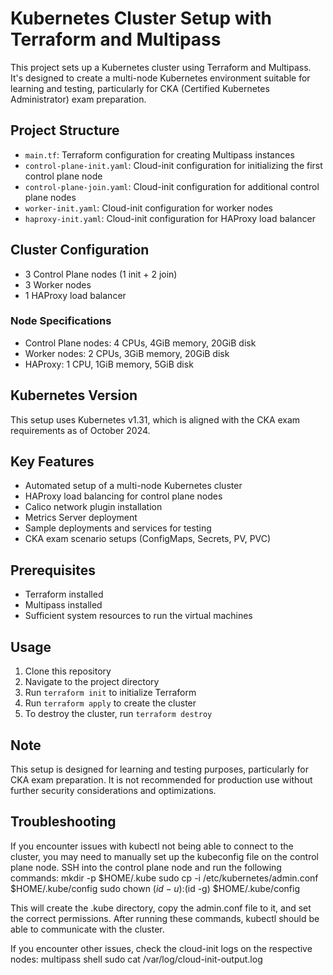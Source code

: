 # Kubernetes Cluster Setup with Terraform and Multipass

This project sets up a Kubernetes cluster using Terraform and Multipass. It's designed to create a multi-node Kubernetes environment suitable for learning and testing, particularly for CKA (Certified Kubernetes Administrator) exam preparation.

## Project Structure

- `main.tf`: Terraform configuration for creating Multipass instances
- `control-plane-init.yaml`: Cloud-init configuration for initializing the first control plane node
- `control-plane-join.yaml`: Cloud-init configuration for additional control plane nodes
- `worker-init.yaml`: Cloud-init configuration for worker nodes
- `haproxy-init.yaml`: Cloud-init configuration for HAProxy load balancer

## Cluster Configuration

- 3 Control Plane nodes (1 init + 2 join)
- 3 Worker nodes
- 1 HAProxy load balancer

### Node Specifications

- Control Plane nodes: 4 CPUs, 4GiB memory, 20GiB disk
- Worker nodes: 2 CPUs, 3GiB memory, 20GiB disk
- HAProxy: 1 CPU, 1GiB memory, 5GiB disk

## Kubernetes Version

This setup uses Kubernetes v1.31, which is aligned with the CKA exam requirements as of October 2024.

## Key Features

- Automated setup of a multi-node Kubernetes cluster
- HAProxy load balancing for control plane nodes
- Calico network plugin installation
- Metrics Server deployment
- Sample deployments and services for testing
- CKA exam scenario setups (ConfigMaps, Secrets, PV, PVC)

## Prerequisites

- Terraform installed
- Multipass installed
- Sufficient system resources to run the virtual machines

## Usage

1. Clone this repository
2. Navigate to the project directory
3. Run `terraform init` to initialize Terraform
4. Run `terraform apply` to create the cluster
5. To destroy the cluster, run `terraform destroy`

## Note

This setup is designed for learning and testing purposes, particularly for CKA exam preparation. It is not recommended for production use without further security considerations and optimizations.

## Troubleshooting

If you encounter issues with kubectl not being able to connect to the cluster, you may need to manually set up the kubeconfig file on the control plane node. SSH into the control plane node and run the following commands:
mkdir -p $HOME/.kube
sudo cp -i /etc/kubernetes/admin.conf $HOME/.kube/config
sudo chown $(id -u):$(id -g) $HOME/.kube/config


This will create the .kube directory, copy the admin.conf file to it, and set the correct permissions. After running these commands, kubectl should be able to communicate with the cluster.

If you encounter other issues, check the cloud-init logs on the respective nodes:
multipass shell <node-name>
sudo cat /var/log/cloud-init-output.log

